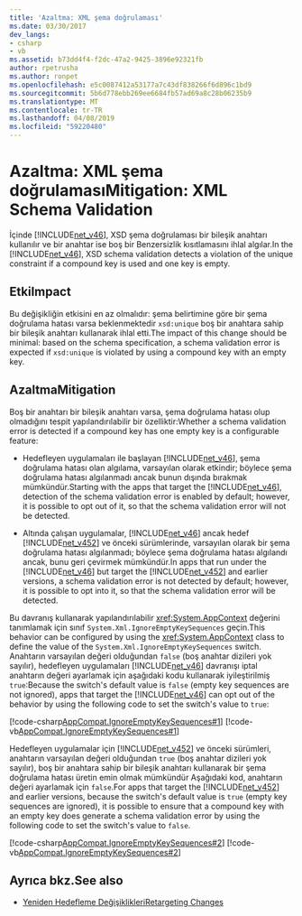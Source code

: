 ```yaml
---
title: 'Azaltma: XML şema doğrulaması'
ms.date: 03/30/2017
dev_langs:
- csharp
- vb
ms.assetid: b73dd4f4-f2dc-47a2-9425-3896e92321fb
author: rpetrusha
ms.author: ronpet
ms.openlocfilehash: e5c0087412a53177a7c43df838266f6d896c1bd9
ms.sourcegitcommit: 5b6d778ebb269ee6684fb57ad69a8c28b06235b9
ms.translationtype: MT
ms.contentlocale: tr-TR
ms.lasthandoff: 04/08/2019
ms.locfileid: "59220480"
---
```

# <a name="mitigation-xml-schema-validation"></a><span data-ttu-id="90132-102">Azaltma: XML şema doğrulaması</span><span class="sxs-lookup"><span data-stu-id="90132-102">Mitigation: XML Schema Validation</span></span>
<span data-ttu-id="90132-103">İçinde [!INCLUDE[net_v46](../../../includes/net-v46-md.md)], XSD şema doğrulaması bir bileşik anahtarı kullanılır ve bir anahtar ise boş bir Benzersizlik kısıtlamasını ihlal algılar.</span><span class="sxs-lookup"><span data-stu-id="90132-103">In the [!INCLUDE[net_v46](../../../includes/net-v46-md.md)], XSD schema validation detects a violation of the unique constraint if a compound key is used and one key is empty.</span></span>  
  
## <a name="impact"></a><span data-ttu-id="90132-104">Etki</span><span class="sxs-lookup"><span data-stu-id="90132-104">Impact</span></span>  
 <span data-ttu-id="90132-105">Bu değişikliğin etkisini en az olmalıdır: şema belirtimine göre bir şema doğrulama hatası varsa beklenmektedir `xsd:unique` boş bir anahtara sahip bir bileşik anahtarı kullanarak ihlal etti.</span><span class="sxs-lookup"><span data-stu-id="90132-105">The impact of this change should be minimal: based on the schema specification, a schema validation error is expected if `xsd:unique` is violated by using a compound key with an empty key.</span></span>  
  
## <a name="mitigation"></a><span data-ttu-id="90132-106">Azaltma</span><span class="sxs-lookup"><span data-stu-id="90132-106">Mitigation</span></span>  
 <span data-ttu-id="90132-107">Boş bir anahtarı bir bileşik anahtarı varsa, şema doğrulama hatası olup olmadığını tespit yapılandırılabilir bir özelliktir:</span><span class="sxs-lookup"><span data-stu-id="90132-107">Whether a schema validation error is detected if a compound key has one empty key is a configurable feature:</span></span>  
  
-   <span data-ttu-id="90132-108">Hedefleyen uygulamaları ile başlayan [!INCLUDE[net_v46](../../../includes/net-v46-md.md)], şema doğrulama hatası olan algılama, varsayılan olarak etkindir; böylece şema doğrulama hatası algılanmadı ancak bunun dışında bırakmak mümkündür.</span><span class="sxs-lookup"><span data-stu-id="90132-108">Starting with the apps that target the [!INCLUDE[net_v46](../../../includes/net-v46-md.md)], detection of the schema validation error is enabled by default; however, it is possible to opt out of it, so that the schema validation error will not be detected.</span></span>  
  
-   <span data-ttu-id="90132-109">Altında çalışan uygulamalar, [!INCLUDE[net_v46](../../../includes/net-v46-md.md)] ancak hedef [!INCLUDE[net_v452](../../../includes/net-v452-md.md)] ve önceki sürümlerinde, varsayılan olarak bir şema doğrulama hatası algılanmadı; böylece şema doğrulama hatası algılandı ancak, bunu geri çevirmek mümkündür.</span><span class="sxs-lookup"><span data-stu-id="90132-109">In apps that run under the [!INCLUDE[net_v46](../../../includes/net-v46-md.md)] but target the [!INCLUDE[net_v452](../../../includes/net-v452-md.md)] and earlier versions, a schema validation error is not detected by default; however, it is possible to opt into it, so that the schema validation error will be detected.</span></span>  
  
 <span data-ttu-id="90132-110">Bu davranış kullanarak yapılandırılabilir <xref:System.AppContext> değerini tanımlamak için sınıf `System.Xml.IgnoreEmptyKeySequences` geçin.</span><span class="sxs-lookup"><span data-stu-id="90132-110">This behavior can be configured by using the <xref:System.AppContext> class to define the value of the `System.Xml.IgnoreEmptyKeySequences` switch.</span></span> <span data-ttu-id="90132-111">Anahtarın varsayılan değeri olduğundan `false` (boş anahtar dizileri yok sayılır), hedefleyen uygulamaları [!INCLUDE[net_v46](../../../includes/net-v46-md.md)] davranışı iptal anahtarın değeri ayarlamak için aşağıdaki kodu kullanarak iyileştirilmiş `true`:</span><span class="sxs-lookup"><span data-stu-id="90132-111">Because the switch's default value is `false` (empty key sequences are not ignored), apps that target the [!INCLUDE[net_v46](../../../includes/net-v46-md.md)] can opt out of the behavior by using the following code to set the switch's value to `true`:</span></span>  
  
 [!code-csharp[AppCompat.IgnoreEmptyKeySequences#1](../../../samples/snippets/csharp/VS_Snippets_CLR/appcompat.ignoreemptykeysequences/cs/program.cs#1)]
 [!code-vb[AppCompat.IgnoreEmptyKeySequences#1](../../../samples/snippets/visualbasic/VS_Snippets_CLR/appcompat.ignoreemptykeysequences/vb/module1.vb#1)]  
  
 <span data-ttu-id="90132-112">Hedefleyen uygulamalar için [!INCLUDE[net_v452](../../../includes/net-v452-md.md)] ve önceki sürümleri, anahtarın varsayılan değeri olduğundan `true` (boş anahtar dizileri yok sayılır), boş bir anahtara sahip bir bileşik anahtarı kullanarak bir şema doğrulama hatası üretin emin olmak mümkündür Aşağıdaki kod, anahtarın değeri ayarlamak için `false`.</span><span class="sxs-lookup"><span data-stu-id="90132-112">For apps that target the [!INCLUDE[net_v452](../../../includes/net-v452-md.md)] and earlier versions, because the switch's default value is `true` (empty key sequences are ignored), it is possible to ensure that a compound key with an empty key does generate a schema validation error by using the following code to set the switch's value to `false`.</span></span>  
  
 [!code-csharp[AppCompat.IgnoreEmptyKeySequences#2](../../../samples/snippets/csharp/VS_Snippets_CLR/appcompat.ignoreemptykeysequences/cs/program.cs#2)]
 [!code-vb[AppCompat.IgnoreEmptyKeySequences#2](../../../samples/snippets/visualbasic/VS_Snippets_CLR/appcompat.ignoreemptykeysequences/vb/module1.vb#2)]  
  
## <a name="see-also"></a><span data-ttu-id="90132-113">Ayrıca bkz.</span><span class="sxs-lookup"><span data-stu-id="90132-113">See also</span></span>

- [<span data-ttu-id="90132-114">Yeniden Hedefleme Değişiklikleri</span><span class="sxs-lookup"><span data-stu-id="90132-114">Retargeting Changes</span></span>](../../../docs/framework/migration-guide/retargeting-changes-in-the-net-framework-4-6.md)
